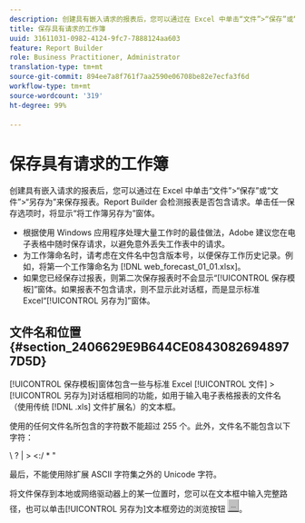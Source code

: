 ```yaml
---
description: 创建具有嵌入请求的报表后，您可以通过在 Excel 中单击“文件”>“保存”或“文件”>“另存为”来保存报表。Report Builder 会检测报表是否包含请求。单击任一保存选项时，将显示“将工作簿另存为”窗体。
title: 保存具有请求的工作簿
uuid: 31611031-0982-4124-9fc7-7888124aa603
feature: Report Builder
role: Business Practitioner, Administrator
translation-type: tm+mt
source-git-commit: 894ee7a8f761f7aa2590e06708be82e7ecfa3f6d
workflow-type: tm+mt
source-wordcount: '319'
ht-degree: 99%

---
```



# 保存具有请求的工作簿

创建具有嵌入请求的报表后，您可以通过在 Excel 中单击“文件”>“保存”或“文件”>“另存为”来保存报表。Report Builder 会检测报表是否包含请求。单击任一保存选项时，将显示“将工作簿另存为”窗体。

* 根据使用 Windows 应用程序处理大量工作时的最佳做法，Adobe 建议您在电子表格中随时保存请求，以避免意外丢失工作表中的请求。
* 为工作簿命名时，请考虑在文件名中包含版本号，以便保存工作历史记录。例如，将第一个工作簿命名为 [!DNL web_forecast_01_01.xlsx]。
* 如果您已经保存过报表，则第二次保存报表时不会显示“[!UICONTROL 保存模板]”窗体。如果报表不包含请求，则不显示此对话框，而是显示标准 Excel“[!UICONTROL 另存为]”窗体。

## 文件名和位置 {#section_2406629E9B644CE08430826948977D5D}

[!UICONTROL 保存模板]窗体包含一些与标准 Excel [!UICONTROL 文件] > [!UICONTROL 另存为]对话框相同的功能，如用于输入电子表格报表的文件名（使用传统 [!DNL .xls] 文件扩展名）的文本框。

使用的任何文件名所包含的字符数不能超过 255 个。此外，文件名不能包含以下字符：

\ ? | > &lt;:/ * &quot;

最后，不能使用除扩展 ASCII 字符集之外的 Unicode 字符。

将文件保存到本地或网络驱动器上的某一位置时，您可以在文本框中输入完整路径，也可以单击[!UICONTROL 另存为]文本框旁边的浏览按钮 ![browse_button.gif](assets/browse_button.gif)。
